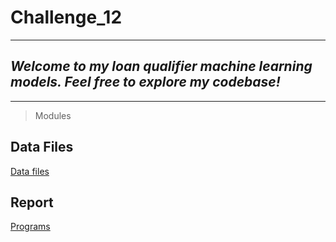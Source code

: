 # Challenge_12

---

## *Welcome to my loan qualifier machine learning models. Feel free to explore my codebase!* 

---

> Modules

## Data Files

[Data files](Starter_Code/Resources/lending_data.csv)


## Report

[Programs](Starter_Code/Resources/report_template.md)
